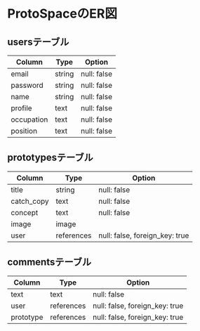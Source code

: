 # ProtoSpaceのER図

## usersテーブル

| Column     | Type     | Option       |
| ---------- | -------- | ------------ |
| email      | string   | null: false  |
| password   | string   | null: false   |
| name       | string   | null: false   |
| profile    | text     | null: false   |
| occupation | text     | null: false   |
| position   | text     | null: false   |

## prototypesテーブル

| Column     | Type       | Option                         |
| ---------- | ---------- | ------------------------------ |
| title      | string     | null: false                    |
| catch_copy | text       | null: false                    |
| concept    | text       | null: false                    |
| image      | image      |                   　　　　　　   |
| user       | references | null: false, foreign_key: true |

## commentsテーブル

| Column    | Type       | Option                         |
| --------- | ---------- | ------------------------------ |
| text      | text       | null: false                    |
| user      | references | null: false, foreign_key: true |
| prototype | references | null: false, foreign_key: true |